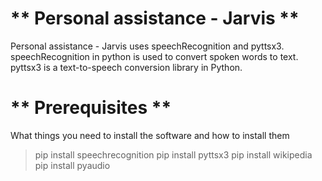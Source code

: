 
# ** Personal assistance - Jarvis  **

Personal assistance - Jarvis uses speechRecognition and pyttsx3.
speechRecognition in python is used to convert spoken words to text.
pyttsx3 is a text-to-speech conversion library in Python.

# ** Prerequisites  **

What things you need to install the software and how to install them

> pip install speechrecognition
> pip install pyttsx3
> pip install wikipedia
> pip install pyaudio


